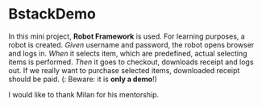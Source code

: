 # BstackDemo
In this mini project, **Robot Framework** is used.
For learning purposes, a robot is created. *Given* username and password, the robot opens browser and logs in. *When* it selects item, which are predefined, actual selecting items is performed. *Then* it goes to checkout, downloads receipt and logs out. 
If we really want to purchase selected items, downloaded receipt should be paid. (: Beware: it is **only a demo**!)

I would like to thank Milan for his mentorship.

